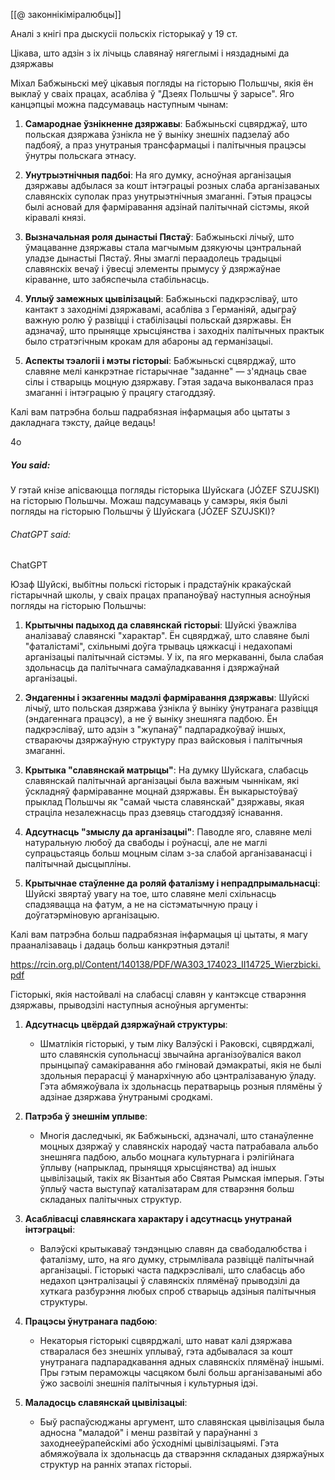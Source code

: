 

[[@ законнікіміралюбцы]]

Аналі з кнігі пра дыскусіі польскіх гісторыкаў у 19 ст.

Цікава, што адзін з іх лічыць славянаў нягеглымі і няздаднымі да дзяржавы

Міхал Бабжыньскі меў цікавыя погляды на гісторыю Польшчы, якія ён выклаў у сваіх працах, асабліва ў "Дзеях Польшчы ў зарысе". Яго канцэпцыі можна падсумаваць наступным чынам:

1. **Самароднае ўзнікненне дзяржавы**: Бабжыньскі сцвярджаў, што польская дзяржава ўзнікла не ў выніку знешніх падзелаў або падбояў, а праз унутраныя трансфармацыі і палітычныя працэсы ўнутры польскага этнасу​​.
    
2. **Унутрыэтнічныя падбоі**: На яго думку, асноўная арганізацыя дзяржавы адбылася за кошт інтэграцыі розных слаба арганізаваных славянскіх суполак праз унутрыэтнічныя змаганні. Гэтыя працэсы былі асновай для фарміравання адзінай палітычнай сістэмы, якой кіравалі князі​​.
    
3. **Вызначальная роля дынастыі Пястаў**: Бабжыньскі лічыў, што ўмацаванне дзяржавы стала магчымым дзякуючы цэнтральнай уладзе дынастыі Пястаў. Яны змаглі пераадолець традыцыі славянскіх вечаў і ўвесці элементы прымусу ў дзяржаўнае кіраванне, што забяспечыла стабільнасць​​.
    
4. **Уплыў замежных цывілізацый**: Бабжыньскі падкрэсліваў, што кантакт з заходнімі дзяржавамі, асабліва з Германіяй, адыграў важную ролю ў развіцці і стабілізацыі польскай дзяржавы. Ён адзначаў, што прыняцце хрысціянства і заходніх палітычных практык было стратэгічным крокам для абароны ад германізацыі​​.
    
5. **Аспекты тэалогіі і мэты гісторыі**: Бабжыньскі сцвярджаў, што славяне мелі канкрэтнае гістарычнае "заданне" — з'яднаць свае сілы і стварыць моцную дзяржаву. Гэтая задача выконвалася праз змаганні і інтэграцыю ў працягу стагоддзяў​.
    

Калі вам патрэбна больш падрабязная інфармацыя або цытаты з дакладнага тэксту, дайце ведаць!

4o

##### You said:

У гэтай кнізе апісваюцца погляды гісторыка Шуйскага (JÓZEF SZUJSKI) на гісторыю Польшчы. Можаш падсумаваць у самэры, якія былі погляды на гісторыю Польшчы ў Шуйскага (JÓZEF SZUJSKI)?

###### ChatGPT said:

ChatGPT

Юзаф Шуйскі, выбітны польскі гісторык і прадстаўнік кракаўскай гістарычнай школы, у сваіх працах прапаноўваў наступныя асноўныя погляды на гісторыю Польшчы:

1. **Крытычны падыход да славянскай гісторыі**: Шуйскі ўважліва аналізаваў славянскі "характар". Ён сцвярджаў, што славяне былі "фаталістамі", схільнымі доўга трываць цяжкасці і недахопамі арганізацыі палітычнай сістэмы. У іх, па яго меркаванні, была слабая здольнасць да палітычнага самаўладкавання і дзяржаўнай арганізацыі​​.
    
2. **Эндагенны і экзагенны мадэлі фарміравання дзяржавы**: Шуйскі лічыў, што польская дзяржава ўзнікла ў выніку ўнутранага развіцця (эндагеннага працэсу), а не ў выніку знешняга падбою. Ён падкрэсліваў, што адзін з "жупанаў" падпарадкоўваў іншых, ствараючы дзяржаўную структуру праз вайсковыя і палітычныя змаганні​.
    
3. **Крытыка "славянскай матрыцы"**: На думку Шуйскага, слабасць славянскай палітычнай арганізацыі была важным чыннікам, які ўскладняў фарміраванне моцнай дзяржавы. Ён выкарыстоўваў прыклад Польшчы як "самай чыста славянскай" дзяржавы, якая страціла незалежнасць праз дзевяць стагоддзяў існавання​​.
    
4. **Адсутнасць "змыслу да арганізацыі"**: Паводле яго, славяне мелі натуральную любоў да свабоды і роўнасці, але не маглі супрацьстаяць больш моцным сілам з-за слабой арганізаванасці і палітычнай дысцыпліны​​.
    
5. **Крытычнае стаўленне да роляй фаталізму і непрадпрымальнасці**: Шуйскі звяртаў увагу на тое, што славяне мелі схільнасць спадзявацца на фатум, а не на сістэматычную працу і доўгатэрміновую арганізацыю​.
    

Калі вам патрэбна больш падрабязная інфармацыя ці цытаты, я магу прааналізаваць і дадаць больш канкрэтныя дэталі!

https://rcin.org.pl/Content/140138/PDF/WA303_174023_II14725_Wierzbicki.pdf

Гісторыкі, якія настойвалі на слабасці славян у кантэксце стварэння дзяржавы, прыводзілі наступныя асноўныя аргументы:

1. **Адсутнасць цвёрдай дзяржаўнай структуры**:
    
    - Шматлікія гісторыкі, у тым ліку Валэўскі і Раковскі, сцвярджалі, што славянскія супольнасці звычайна арганізоўваліся вакол прынцыпаў самакіравання або гміновай дэмакратыі, якія не былі здольныя перарасці ў манархічную або цэнтралізаваную ўладу. Гэта абмяжоўвала іх здольнасць ператварыць розныя плямёны ў адзінае дзяржава ўнутранымі сродкамі​​.
2. **Патрэба ў знешнім уплыве**:
    
    - Многія даследчыкі, як Бабжыньскі, адзначалі, што станаўленне моцных дзяржаў у славянскіх народаў часта патрабавала альбо знешняга падбою, альбо моцнага культурнага і рэлігійнага ўплыву (напрыклад, прыняцця хрысціянства) ад іншых цывілізацый, такіх як Візантыя або Святая Рымская імперыя. Гэты ўплыў часта выступаў каталізатарам для стварэння больш складаных палітычных структур​​.
3. **Асаблівасці славянскага характару і адсутнасць унутранай інтэграцыі**:
    
    - Валэўскі крытыкаваў тэндэнцыю славян да свабодалюбства і фаталізму, што, на яго думку, стрымлівала развіццё палітычнай арганізацыі. Гісторыкі часта падкрэслівалі, што слабасць або недахоп цэнтралізацыі ў славянскіх плямёнаў прыводзілі да хуткага разбурэння любых спроб стварыць адзіныя палітычныя структуры​​.
4. **Працэсы ўнутранага падбою**:
    
    - Некаторыя гісторыкі сцвярджалі, што нават калі дзяржава стваралася без знешніх уплываў, гэта адбывалася за кошт унутранага падпарадкавання адных славянскіх плямёнаў іншымі. Пры гэтым пераможцы часцяком былі больш арганізаванымі або ўжо засвоілі знешнія палітычныя і культурныя ідэі​​.
5. **Маладосць славянскай цывілізацыі**:
    
    - Быў распаўсюджаны аргумент, што славянская цывілізацыя была адносна "маладой" і менш развітай у параўнанні з заходнееўрапейскімі або ўсходнімі цывілізацыямі. Гэта абмяжоўвала іх здольнасць да стварэння складаных дзяржаўных структур на ранніх этапах гісторыі​.